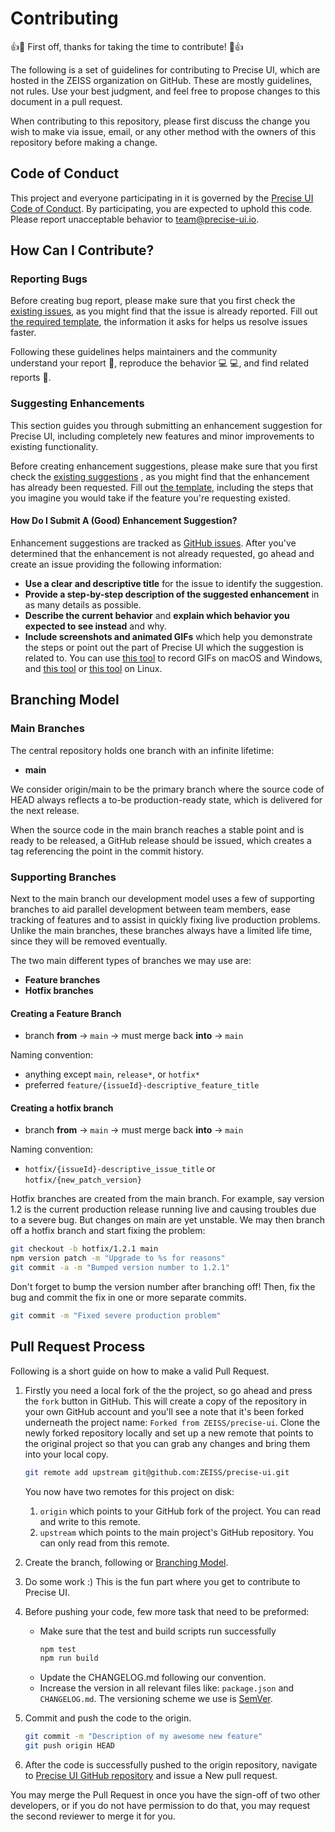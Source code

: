 # Contributing

:+1::tada: First off, thanks for taking the time to contribute! :tada::+1:

The following is a set of guidelines for contributing to Precise UI, which are hosted in the
ZEISS organization on GitHub. These are mostly guidelines, not rules.
Use your best judgment, and feel free to propose changes to this document in a pull request.

When contributing to this repository, please first discuss the change you wish to make via issue,
email, or any other method with the owners of this repository before making a change.

## Code of Conduct

This project and everyone participating in it is governed by the
[Precise UI Code of Conduct](../CODE_OF_CONDUCT.md). By participating, you are expected to uphold
this code. Please report unacceptable behavior to [team@precise-ui.io](mailto:team@precise-ui.io).

## How Can I Contribute?

### Reporting Bugs

Before creating bug report, please make sure that you first check the
[existing issues](https://github.com/ZEISS/precise-ui/issues?q=is%3Aopen+is%3Aissue+label%3Abug),
as you might find that the issue is already reported. Fill out
[the required template](https://github.com/ZEISS/precise-ui/issues/new?template=bugs.md), the
information it asks for helps us resolve issues faster.

Following these guidelines helps maintainers and the community understand your report :pencil:,
reproduce the behavior :computer: :computer:, and find related reports :mag_right:.

### Suggesting Enhancements

This section guides you through submitting an enhancement suggestion for Precise UI, including
completely new features and minor improvements to existing functionality.

Before creating enhancement suggestions, please make sure that you first check the
[existing suggestions](https://github.com/ZEISS/precise-ui/issues?q=is%3Aopen+is%3Aissue+label%3Aenhancement)
, as you might find that the enhancement has already been requested. Fill out
[the template](https://github.com/ZEISS/precise-ui/issues/new?template=features.md),
including the steps that you imagine you would take if the feature you're requesting existed.

#### How Do I Submit A (Good) Enhancement Suggestion?

Enhancement suggestions are tracked as [GitHub issues](https://guides.github.com/features/issues/).
After you've determined that the enhancement is not already requested, go ahead and create an issue
providing the following information:

- **Use a clear and descriptive title** for the issue to identify the suggestion.
- **Provide a step-by-step description of the suggested enhancement** in as many details as possible.
- **Describe the current behavior** and **explain which behavior you expected to see instead** and why.
- **Include screenshots and animated GIFs** which help you demonstrate the steps or point out the
  part of Precise UI which the suggestion is related to. You can use
  [this tool](https://www.cockos.com/licecap/) to record GIFs on macOS and Windows, and
  [this tool](https://github.com/colinkeenan/silentcast) or
  [this tool](https://download.gnome.org/sources/byzanz/) on Linux.

## Branching Model

### Main Branches

The central repository holds one branch with an infinite lifetime:

- **main**

We consider origin/main to be the primary branch where the source code of HEAD always reflects a
to-be production-ready state, which is delivered for the next release.

When the source code in the main branch reaches a stable point and is ready to be released, a GitHub
release should be issued, which creates a tag referencing the point in the commit history.

### Supporting Branches

Next to the main branch our development model uses a few of supporting branches to aid parallel
development between team members, ease tracking of features and to assist in quickly fixing live
production problems. Unlike the main branches, these branches always have a limited life time,
since they will be removed eventually.

The two main different types of branches we may use are:

- **Feature branches**
- **Hotfix branches**

#### Creating a Feature Branch

- branch **from** -> `main` -> must merge back **into** -> `main`

Naming convention:

- anything except `main`, `release*`, or `hotfix*`
- preferred `feature/{issueId}-descriptive_feature_title`

#### Creating a hotfix branch

- branch **from** -> `main` -> must merge back **into** -> `main`

Naming convention:

- `hotfix/{issueId}-descriptive_issue_title` or `hotfix/{new_patch_version}`

Hotfix branches are created from the main branch. For example, say version 1.2 is the current
production release running live and causing troubles due to a severe bug. But changes on main
are yet unstable. We may then branch off a hotfix branch and start fixing the problem:

```sh
git checkout -b hotfix/1.2.1 main
npm version patch -m "Upgrade to %s for reasons"
git commit -a -m "Bumped version number to 1.2.1"
```

Don't forget to bump the version number after branching off!
Then, fix the bug and commit the fix in one or more separate commits.

```sh
git commit -m "Fixed severe production problem"
```

## Pull Request Process

Following is a short guide on how to make a valid Pull Request.

1. Firstly you need a local fork of the the project, so go ahead and press the `fork` button in
   GitHub. This will create a copy of the repository in your own GitHub account and you'll see a
   note that it's been forked underneath the project name: `Forked from ZEISS/precise-ui`.
   Clone the newly forked repository locally and set up a new remote that points to the original
   project so that you can grab any changes and bring them into your local copy.

   ```sh
   git remote add upstream git@github.com:ZEISS/precise-ui.git
   ```

   You now have two remotes for this project on disk:

   1. `origin` which points to your GitHub fork of the project.
      You can read and write to this remote.
   2. `upstream` which points to the main project's GitHub repository.
      You can only read from this remote.

2. Create the branch, following or [Branching Model](#branching-model).

3. Do some work :) This is the fun part where you get to contribute to Precise UI.

4. Before pushing your code, few more task that need to be preformed:

   - Make sure that the test and build scripts run successfully
     ```sh
     npm test
     npm run build
     ```
   - Update the CHANGELOG.md following our convention.
   - Increase the version in all relevant files like: `package.json` and `CHANGELOG.md`. The
     versioning scheme we use is [SemVer](http://semver.org/).

5. Commit and push the code to the origin.

   ```sh
   git commit -m "Description of my awesome new feature"
   git push origin HEAD
   ```

6. After the code is successfully pushed to the origin repository, navigate to
   [Precise UI GitHub repository](https://github.com/ZEISS/precise-ui/pulls) and issue a New pull
   request.

You may merge the Pull Request in once you have the sign-off of two other developers, or if you
do not have permission to do that, you may request the second reviewer to merge it for you.
